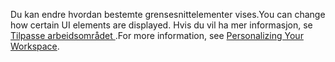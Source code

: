 <span data-ttu-id="3d063-101">Du kan endre hvordan bestemte grensesnittelementer vises.</span><span class="sxs-lookup"><span data-stu-id="3d063-101">You can change how certain UI elements are displayed.</span></span> <span data-ttu-id="3d063-102">Hvis du vil ha mer informasjon, se [Tilpasse arbeidsområdet ](../ui-personalization-user.md).</span><span class="sxs-lookup"><span data-stu-id="3d063-102">For more information, see [Personalizing Your Workspace](../ui-personalization-user.md).</span></span>
